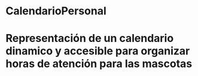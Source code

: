 # CalendarioPersonal

# Representación de un calendario dinamico y accesible para organizar horas de atención para las mascotas
